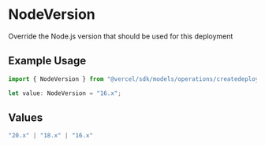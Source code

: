 # NodeVersion

Override the Node.js version that should be used for this deployment

## Example Usage

```typescript
import { NodeVersion } from "@vercel/sdk/models/operations/createdeployment.js";

let value: NodeVersion = "16.x";
```

## Values

```typescript
"20.x" | "18.x" | "16.x"
```